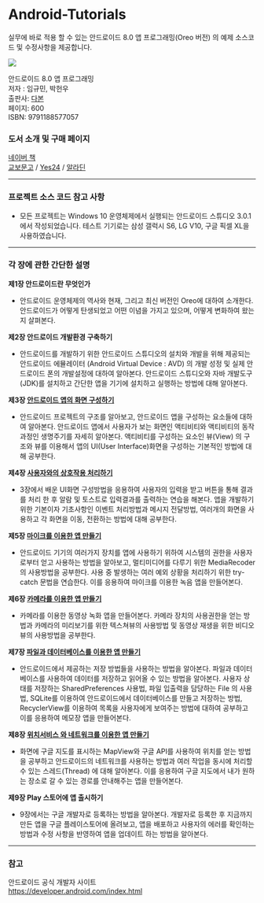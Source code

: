 # Android-Tutorials
실무에 바로 적용 할 수 있는 안드로이드 8.0 앱 프로그래밍(Oreo 버전) 의 예제 소스코드 및 수정사항을 제공합니다.

<img src="https://s26.postimg.org/fmiyzofex/title_book.png"><br>

안드로이드 8.0 앱 프로그래밍<br>
저자 : 임규민, 박헌우<br>
출판사: [다본](http://da-bon.com/) <br>
페이지: 600<br>
ISBN: 9791188577057<br>

### 도서 소개 및 구매 페이지<br>
[네이버 책](http://book.naver.com/bookdb/book_detail.nhn?bid=13328867)<br>
[교보문고](http://www.kyobobook.co.kr/product/detailViewKor.laf?ejkGb=KOR&mallGb=KOR&barcode=9791188577057) / 
[Yes24](http://www.yes24.com/24/goods/58666252?scode=032&OzSrank=1) / 
[알라딘](http://www.aladin.co.kr/shop/wproduct.aspx?ItemId=133981853) <br>

***
### 프로젝트 소스 코드 참고 사항
- 모든 프로젝트는 Windows 10 운영체제에서 실행되는  안드로이드 스튜디오 3.0.1에서 작성되었습니다. 테스트 기기로는  삼성 갤럭시 S6, LG V10, 구글 픽셀 XL을 사용하였습니다.

***
### 각 장에 관한 간단한 설명
**제1장 안드로이드란 무엇인가**<br>
- 안드로이드 운영체제의 역사와 현재, 그리고 최신 버전인 Oreo에 대하여 소개한다. 안드로이드가 어떻게 탄생되었고 어떤 이념을 가지고 있으며, 어떻게 변화하여 왔는지 살펴본다.



**제2장 안드로이드 개발환경 구축하기**<br>
- 안드로이드를 개발하기 위한 안드로이드 스튜디오의 설치와 개발을 위해 제공되는 안드로이드 에뮬레이터 (Android Virtual Device : AVD) 의 개발 성정 및 실제 안드로이드 폰의 개발설정에 대하여 알아본다.  안드로이드 스튜디오와 자바 개발도구(JDK)를 설치하고 간단한 앱을 기기에 설치하고 실행하는 방법에 대해 알아본다.


**제3장 [안드로이드 앱의 화면 구성하기](https://github.com/Fluxus-M/Android-Tutorials/tree/master/chap3)**<br>
- 안드로이드 프로젝트의 구조를 알아보고, 안드로이드 앱을 구성하는 요소들에 대하여 알아본다.  안드로이드 앱에서 사용자가 보는 화면인 액티비티와 액티비티의 동작 과정인 생명주기를 자세히 알아본다. 액티비티를 구성하는 요소인 뷰(View) 의 구조와 뷰를 이용해서 앱의 UI(User Interface)화면을 구성하는 기본적인 방법에 대해 공부한다.


**제4장 [사용자와의 상호작용 처리하기](https://github.com/Fluxus-M/Android-Tutorials/tree/master/chap4)**<br>
- 3장에서 배운 UI화면 구성방법을 응용하여 사용자의 입력을 받고 버튼을 통해 결과를 처리 한 후 알람 및 토스트로 입력결과를 출력하는 연습을 해본다. 앱을 개발하기 위한 기본이자 기초사항인 이벤트 처리방법과 메시지 전달방법, 여러개의 화면을 사용하고 각 화면을 이동, 전환하는 방법에 대해 공부한다.


**제5장 [마이크를 이용한 앱 만들기](https://github.com/Fluxus-M/Android-Tutorials/tree/master/chap5)**<br>
- 안드로이드 기기의 여러가지 장치를 앱에 사용하기 위하여 시스템의 권한을 사용자로부터 얻고 사용하는 방법을 알아보고, 멀티미디어를 다루기 위한 MediaRecoder 의 사용방법을 공부한다. 사용 중 발생하는 여러 예외 상황을 처리하기 위한 try-catch 문법을 연습한다. 이를 응용하여 마이크를 이용한 녹음 앱을 만들어본다.


**제6장 [카메라를 이용한 앱 만들기](https://github.com/Fluxus-M/Android-Tutorials/tree/master/chap6)**<br>
- 카메라를 이용한 동영상 녹화 앱을 만들어본다. 카메라 장치의 사용권한을 얻는 방법과 카메라의 미리보기를 위한 텍스쳐뷰의 사용방법 및 동영상 재생을 위한 비디오뷰의 사용방법을 공부한다.


**제7장 [파일과 데이터베이스를 이용한 앱 만들기](https://github.com/Fluxus-M/Android-Tutorials/tree/master/chap7)**<br>
- 안드로이드에서 제공하는 저장 방법들을 사용하는 방법을 알아본다. 파일과 데이터베이스를 사용하여 데이터를 저장하고 읽어올 수 있는 방법을 알아본다. 사용자 상태를 저장하는 SharedPreferences 사용법, 파일 입출력을 담당하는 File 의 사용법, SQLite를 이용하여 안드로이드에서 데이터베이스를 만들고 저장하는 방법, RecyclerView를 이용하여 목록을 사용자에게 보여주는 방법에 대하여 공부하고 이를  응용하여 메모장 앱을 만들어본다.


**제8장 [위치서비스 와 네트워크를 이용한 앱 만들기](https://github.com/Fluxus-M/Android-Tutorials/tree/master/chap8)**<br>
- 화면에 구글 지도를 표시하는 MapView와 구글 API를 사용하여 위치를 얻는 방법을 공부하고 안드로이드의 네트워크를 사용하는 방법과 여러 작업을 동시에 처리할수 있는 스레드(Thread) 에 대해 알아본다. 이를 응용하여 구글 지도에서 내가 원하는 장소로 갈 수 있는 경로를 안내해주는 앱을 만들어본다.


**제9장 Play 스토어에 앱 출시하기**<br>
- 9장에서는 구글 개발자로 등록하는 방법을 알아본다. 개발자로 등록한 후 지금까지 만든 앱을 구글 플레이스토어에 올려보고, 앱을 배포하고 사용자의 에러를 확인하는 방법과 수정 사항을 반영하여 앱을 업데이트 하는 방법을 알아본다.



***

### 참고
안드로이드 공식 개발자 사이트<br>
https://developer.android.com/index.html
